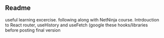 ## Readme 

useful learning excercise. following along with NetNinja course. Intrdouction to React router, useHistory and useFetch (google these hooks/libraries before posting final version 
